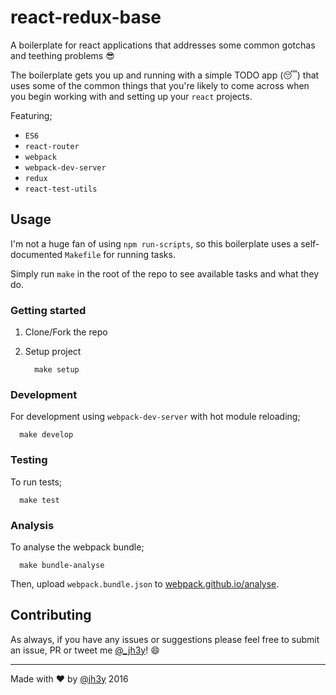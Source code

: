 # react-redux-base

A boilerplate for react applications that addresses some common gotchas and teething problems :sunglasses:

The boilerplate gets you up and running with a simple TODO app (:sleeping:) that uses some of the common things that you're likely to come across when you begin working with and setting up your `react` projects.

Featuring;
* `ES6`
* `react-router`
* `webpack`
* `webpack-dev-server`
* `redux`
* `react-test-utils`

## Usage
I'm not a huge fan of using `npm run-scripts`, so this boilerplate uses a self-documented `Makefile` for running tasks.

Simply run `make` in the root of the repo to see available tasks and what they do.

### Getting started

1. Clone/Fork the repo
2. Setup project

    ```shell
      make setup
    ```

### Development
For development using `webpack-dev-server` with hot module reloading;
  ```shell
    make develop
  ```
### Testing
To run tests;
  ```shell
    make test
  ```

### Analysis
To analyse the webpack bundle;
```shell
  make bundle-analyse
```
Then, upload `webpack.bundle.json` to [webpack.github.io/analyse](https://webpack.github.io/analyse).

## Contributing
As always, if you have any issues or suggestions please feel free to submit an issue, PR or tweet me [@_jh3y](https://twitter.com/@_jh3y)! :smile:



-------------------------

Made with :heart: by [@jh3y](https://twitter.com/@_jh3y) 2016

